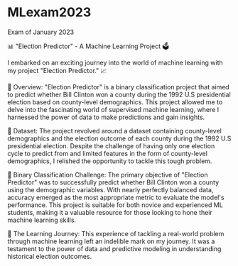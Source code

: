 # MLexam2023
Exam of January 2023

📊 "Election Predictor" - A Machine Learning Project 🗳️

I embarked on an exciting journey into the world of machine learning with my project "Election Predictor." 📈

🔸 Overview:
"Election Predictor" is a binary classification project that aimed to predict whether Bill Clinton won a county during the 1992 U.S presidential election based on county-level demographics. This project allowed me to delve into the fascinating world of supervised machine learning, where I harnessed the power of data to make predictions and gain insights.

🔹 Dataset:
The project revolved around a dataset containing county-level demographics and the election outcome of each county during the 1992 U.S presidential election. Despite the challenge of having only one election cycle to predict from and limited features in the form of county-level demographics, I relished the opportunity to tackle this tough problem.

🔸 Binary Classification Challenge:
The primary objective of "Election Predictor" was to successfully predict whether Bill Clinton won a county using the demographic variables. With nearly perfectly balanced data, accuracy emerged as the most appropriate metric to evaluate the model's performance. This project is suitable for both novice and experienced ML students, making it a valuable resource for those looking to hone their machine learning skills.

🔹 The Learning Journey:
This experience of tackling a real-world problem through machine learning left an indelible mark on my journey. It was a testament to the power of data and predictive modeling in understanding historical election outcomes.
